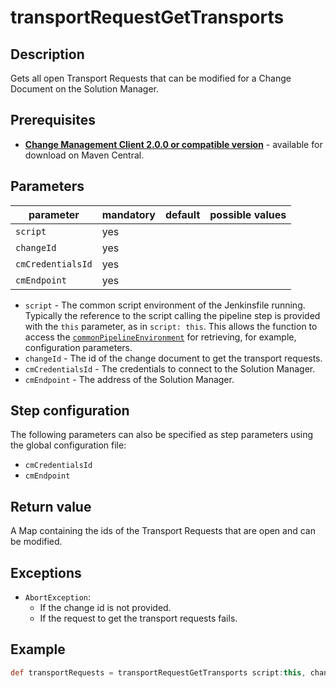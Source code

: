 # transportRequestGetTransports

## Description
Gets all open Transport Requests that can be modified for a Change Document on the Solution Manager.

## Prerequisites
* **[Change Management Client 2.0.0 or compatible version](http://central.maven.org/maven2/com/sap/devops/cmclient/dist.cli/)** - available for download on Maven Central.

## Parameters
| parameter        | mandatory | default                                                | possible values    |
| -----------------|-----------|--------------------------------------------------------|--------------------|
| `script`        | yes       |                                                    |                    |
| `changeId`        | yes       |                                                    |                    |
| `cmCredentialsId`  | yes       |                                                    |                    |
| `cmEndpoint`        | yes       |                                                    |                    |

* `script` - The common script environment of the Jenkinsfile running. Typically the reference to the script calling the pipeline step is provided with the `this` parameter, as in `script: this`. This allows the function to access the [`commonPipelineEnvironment`](commonPipelineEnvironment.md) for retrieving, for example, configuration parameters.
* `changeId` - The id of the change document to get the transport requests.
* `cmCredentialsId` - The credentials to connect to the Solution Manager.
* `cmEndpoint` - The address of the Solution Manager.

## Step configuration
The following parameters can also be specified as step parameters using the global configuration file:

* `cmCredentialsId`
* `cmEndpoint`

## Return value
A Map containing the ids of the Transport Requests that are open and can be modified.

## Exceptions
* `AbortException`:
    * If the change id is not provided.
    * If the request to get the transport requests fails.

## Example
```groovy
def transportRequests = transportRequestGetTransports script:this, changeId: '001'
```

